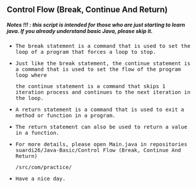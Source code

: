## Control Flow (Break, Continue And Return)
##### Notes !!! : this script is intended for those who are just starting to learn java. If you already understand basic Java, please skip it.

- <samp>The break statement is a command that is used to set the loop of a program that forces a loop to stop.</samp>

- <samp>Just like the break statement, the continue statement is a command that is used to set the flow of the program loop where</samp>

  <samp>the continue statement is a command that skips 1 iteration process and continues to the next iteration in the loop.</samp>
  
- <samp>A return statement is a command that is used to exit a method or function in a program.</samp>

- <samp>The return statement can also be used to return a value in a function.</samp>

- <samp>For more details, please open Main.java in repositories suardi26/Java-Basic/Control Flow (Break, Continue And Return)</samp>
 
  <samp>/src/com/practice/</samp>

- <samp>Have a nice day.</samp> 
